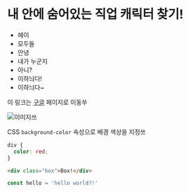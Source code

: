 # 내 안에 숨어있는 직업 캐릭터 찾기!

- 헤이
- 모두들 
- 안녕
- 내가 누군지
- 아니?
- 이하늬다!
- 이하늬다~

이 링크는 [구글](https://google.com) 페이지로 이동쑤 

![이미지쓰](https://picsum.photos/300/300)

CSS `background-color` 속성으로 배경 색상을 지정쓰

```css
div {
  color: red;
}
```

```html
<div class="box">Box!</div>
```
```js
const hello = 'hello world?!'
```
